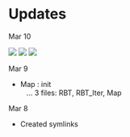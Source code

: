 # __Updates__

Mar 10

![](https://i.imgur.com/6kXUFLU.gif)
![](https://i.imgur.com/EyRiRNW.gif)
![](https://i.imgur.com/miTq4zb.gif)



Mar 9
- Map : init \
&nbsp;&nbsp; ... 3 files: RBT, RBT_Iter, Map

Mar 8
- Created symlinks



<!--
![](https://i.imgur.com/bpr8tqf.jpg)
-->
